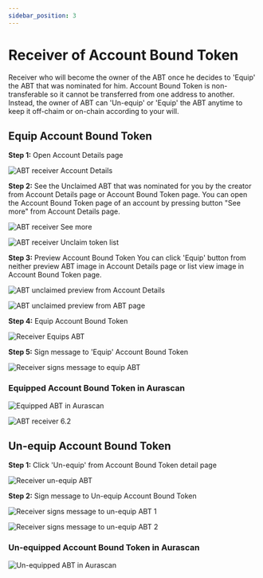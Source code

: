 ```yaml
---
sidebar_position: 3
---
```


# Receiver of Account Bound Token

Receiver who will become the owner of the ABT once he decides to 'Equip' the ABT that was nominated for him. Account Bound Token is non-transferable so it cannot be transferred from one address to another. Instead, the owner of ABT can 'Un-equip' or 'Equip' the ABT anytime to keep it off-chaim or on-chain according to your will. 

## Equip Account Bound Token

**Step 1:** Open Account Details page

![ABT receiver Account Details](/img/aurascan/Advanced_topic_ABT_receiver_0.png)

**Step 2:** See the Unclaimed ABT that was nominated for you by the creator from Account Details page or Account Bound Token page.
You can open the Account Bound Token page of an account by pressing button "See more" from Account Details page.

![ABT receiver See more](/img/aurascan/Advanced_topic_ABT_receiver_2_1.png)

![ABT receiver Unclaim token list](/img/aurascan/Advanced_topic_ABT_receiver_2_2.png)

**Step 3:** Preview Account Bound Token
You can click 'Equip' button from neither preview ABT image in Account Details page or list view image in Account Bound Token page.

![ABT unclaimed preview from Account Details](/img/aurascan/Advanced_topic_ABT_receiver_3_1.png)

![ABT unclaimed preview from ABT page](/img/aurascan/Advanced_topic_ABT_receiver_3_2.png)

**Step 4:** Equip Account Bound Token

![Receiver Equips ABT](/img/aurascan/Advanced_topic_ABT_receiver_4.png)

**Step 5:** Sign message to 'Equip' Account Bound Token

![Receiver signs message to equip ABT](/img/aurascan/Advanced_topic_ABT_receiver_5.png)

### Equipped Account Bound Token in Aurascan

![Equipped ABT in Aurascan](/img/aurascan/Advanced_topic_ABT_receiver_6_1.png)

![ABT receiver 6.2](/img/aurascan/Advanced_topic_ABT_receiver_6_2.png)

## Un-equip Account Bound Token

**Step 1:** Click 'Un-equip' from Account Bound Token detail page

![Receiver un-equip ABT](/img/aurascan/Advanced_topic_ABT_receiver_7.png)

**Step 2:** Sign message to Un-equip Account Bound Token

![Receiver signs message to un-equip ABT 1](/img/aurascan/Advanced_topic_ABT_receiver_8.png)

![Receiver signs message to un-equip ABT 2](/img/aurascan/Advanced_topic_ABT_receiver_9.png)

### Un-equipped Account Bound Token in Aurascan

![Un-equipped ABT in Aurascan](/img/aurascan/Advanced_topic_ABT_receiver_10.png)




